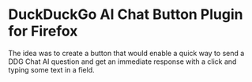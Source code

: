 # DuckDuckGo AI Chat Button Plugin for Firefox

The idea was to create a button that would enable a quick way to send a DDG Chat AI question and get an immediate response with a click and typing some text in a field.
